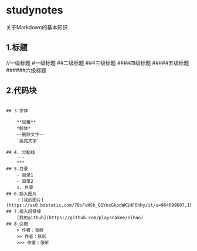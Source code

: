 # studynotes
关于Markdown的基本知识

## 1.标题
//一级标题
#一级标题
##二级标题
###三级标题
####四级标题
#####五级标题
######六级标题

## 2.代码块
```语言

## 3.字体
	
	**加粗**
	*斜体*
	~~删除文字~~
	`高亮文字`

## 4. 分割线
	---
	***
## 5.目录
	- 目录1
	- 目录2
	1. 目录
## 6.插入图片
	！[我的图片](https://ss0.bdstatic.com/70cFvHSh_Q1YnxGkpoWK1HF6hhy/it/u=964699607,1511494873&fm=26&gp=0.jpg)
## 7.插入超链接
	[我的github](https://github.com/playsnakee/nihao)
## 8.引用
	> 作者：张昕
	>> 作者：张昕
	>>> 作者：张昕
